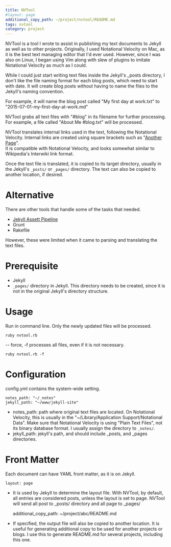 ```yaml
---
title: NVTool
#layout: page
additional_copy_path: ~/project/nvtool/README.md
tags: nvtool
category: project
---
```


NVTool is a tool I wrote to assist in publishing my text documents to Jekyll as
well as to other projects. Originally, I used Notational Velocity on Mac, as it
is the best text managing editor that I'd ever used.  However, since I was also
on Linux, I began using Vim along with slew of plugins to imitate Notational
Velocity as much as I could.

While I could just start writing text files inside the Jekyll's _posts
directory,  I don't like the file naming format for each blog posts, which need
to start with date. 
It will create blog posts without having to name the files to the Jekyll's naming
convention.  

For example, it will name the blog post called "My first day at work.txt" to
"2015-07-01-my-first-day-at-work.md"


NVTool grabs all text files with "#blog" in its filename for further processing.
For example, a file called "About Me #blog.txt" will be processed.

NVTool translates internal links used in the text, following the Notational Velocity. 
Internal links are created using square brackets such as "[Another Page](/another-page)".  
It is compatible with Notational Velocity, and looks somewhat similar to
Wikipedia's Interwiki link format.

Once the text file is translated, it is copied to its target directory, usually
in the Jekyll's `_posts/` or `_pages/` directory.  The text can also be copied to another
location, if desired.

Alternative
===========
There are other tools that handle some of the tasks that needed.

* [Jekyll Assett Pipeline](https://github.com/matthodan/jekyll-asset-pipeline)
* Grunt
* Rakefile

However, these were limited when it came to parsing and translating the text
files.

Prerequisite
=======
* Jekyll
* `_pages/` directory in Jekyll. This directory needs to be created, since it is
    not in the original Jekyll's directory structure.

Usage
========
Run in command line.  Only the newly updated files will be processed.

    ruby nvtool.rb

-- force, -f processes all files, even if it is not necessary.

    ruby nvtool.rb -f


Configuration
========
config.yml contains the system-wide setting.

    notes_path: "~/_notes"
    jekyll_path: "~/www/jekyll-site"

* notes_path: path where original text files are located. On Notational
    Velocity, this is usually in the "~/Library/Application Support/Notational
    Data". Make sure that Notational Velocity is using "Plain Text Files", not
    its binary database format. I usually assign the directory to `_notes/`.
* jekyll_path: jekyll's path, and should include _posts, and _pages directories.

Front Matter
=====
Each document can have YAML front matter, as it is on Jekyll.

    layout: page

* It is used by Jekyll to determine the layout file.  With NVTool, by default, all entries are considered posts, unless the layout is set to
    page.  NVTool will send all post to _posts/ directory and all page to
    _pages/

    additional_copy_path: ~/project/abc/README.md

* If specified, the output file will also be copied to another location. It is
    useful for generating additional copy to be used for another projects or
    blogs.  I use this to generate README.md for several projects, including
    this one.


